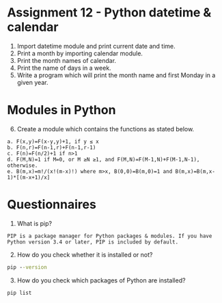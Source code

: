 # Assignment 12 - Python datetime & calendar
1. Import datetime module and print current date and time.
2. Print a month by importing calendar module.
3. Print the month names of calendar.
4. Print the name of days in a week.
5. Write a program which will print the month name and first Monday in a given year.
# Modules in Python
6. Create a module which contains the functions as stated below.
```
a. F(x,y)=F(x-y,y)+1, if y ≤ x
b. F(n,r)=F(n-1,r)+F(n-1,r-1)
c. F(n)=F(n/2)+1 if n>1
d. F(M,N)=1 if M=0, or M ≥N ≥1, and F(M,N)=F(M-1,N)+F(M-1,N-1), otherwise.
e. B(m,x)=m!/(x!(m-x)!) where m>x, B(0,0)=B(m,0)=1 and B(m,x)=B(m,x-1)*[(m-x+1)/x]
```
# Questionnaires
1. What is pip?
```
PIP is a package manager for Python packages & modules. If you have Python version 3.4 or later, PIP is included by default.
```
2. How do you check whether it is installed or not?
```cmd
pip --version
```
3. How do you check which packages of Python are installed?
```cmd
pip list
```
